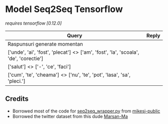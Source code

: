 # Model Seq2Seq Tensorflow

*requires tensorflow [0.12.0]*

| Query					| Reply					|
| ------------- | ------------- |
|Raspunsuri generate momentan
|['unde', 'ai', 'fost', 'plecat'] <> ['am', 'fost', 'la', 'scoala', 'de', 'corectie']
|['salut'] <>  ['-', 'ce', 'faci']
|['cum', 'te', 'cheama'] <> ['nu', 'te', 'pot', 'lasa', 'sa', 'pleci.']


## Credits
- Borrowed most of the code for [seq2seq_wrapper.py](/seq2seq_wrapper.py) from [mikesj-public](https://github.com/mikesj-public/rnn_spelling_bee/blob/master/spelling_bee_RNN.ipynb)
- Borrowed the twitter dataset from this dude [Marsan-Ma](https://github.com/Marsan-Ma/)
